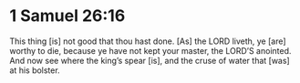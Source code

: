 # 1 Samuel 26:16

This thing [is] not good that thou hast done. [As] the LORD liveth, ye [are] worthy to die, because ye have not kept your master, the LORD’S anointed. And now see where the king’s spear [is], and the cruse of water that [was] at his bolster.